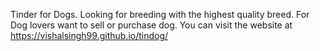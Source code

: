Tinder for Dogs. Looking for breeding with the highest quality breed. For Dog lovers want to sell or purchase dog.
You can visit the website at   https://vishalsingh99.github.io/tindog/
